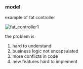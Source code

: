 ### model

example of fat controller


![fat_controller1](https://cloud.githubusercontent.com/assets/83296/3944544/8f4bb950-260a-11e4-99b1-49067573fc2d.PNG)

the problem is 

1. hard to understand
2. business logic not encapsulated
3. more conflicts in code
4. new features hard to implement
